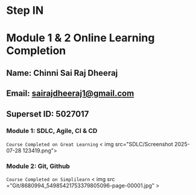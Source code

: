# Step IN
# Module 1 & 2 Online Learning Completion

## Name: Chinni Sai Raj Dheeraj
## Email: sairajdheeraj1@gmail.com
## Superset ID: 5027017

### Module 1: SDLC, Agile, CI & CD 
``` Course Completed on Great Learning ```
< img src="SDLC/Screenshot 2025-07-28 123419.png">

### Module 2: Git, Github
``` Course Completed on Simplilearn ```
< img src ="Git/8680994_54985421753379805096-page-00001.jpg" >
